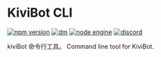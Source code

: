 # KiviBot CLI

[![npm version](https://img.shields.io/npm/v/kivibot/latest.svg)](https://www.npmjs.com/package/kivibot)
[![dm](https://shields.io/npm/dm/kivibot)](https://www.npmjs.com/package/kivibot)
[![node engine](https://img.shields.io/node/v/kivibot/latest.svg)](https://nodejs.org)
[![discord](https://img.shields.io/static/v1?label=chat&message=on%20discord&color=7289da&logo=discord)](https://discord.gg/gKnU7BARzv)

kiviBot 命令行工具。 Command line tool for KiviBot. 